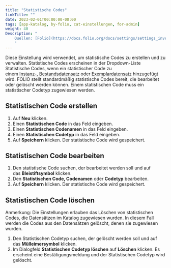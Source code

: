 ```yaml
---
title: "Statistische Codes"
linkTitle: ""
date: 2023-02-01T00:00:00-00:00
tags: [app-katalog, by-folio, cat-einstellungen, for-admin]
weight: 40
Description: "
    Quellen: [Folio](https://docs.folio.org/docs/settings/settings_inventory/settings_inventory/#settings--inventory--statistical-codes) & [GBV](https://info.gbv.de/display/FOLIOGBVEXTERN/Einstellungen+(Katalog):+Statistische+Codes)
    "
---
```


Diese Einstellung wird verwendet, um statistische Codes zu erstellen und zu verwalten. Statistische Codes erscheinen in der Dropdown-Liste Statistische Codes, wenn ein statistischer Code zu einem [Instanz-](https://info.gbv.de/display/FOLIOGBVEXTERN/Folio%3A+Instanzdatensatz+manuell+in+FOLIO+erstellen), [Bestandsdatensatz](https://info.gbv.de/pages/viewpage.action?pageId=852492467) oder [Exemplardatensatz](https://info.gbv.de/pages/viewpage.action?pageId=852492470) hinzugefügt wird. FOLIO stellt standardmäßig statistische Codes bereit, die bearbeitet oder gelöscht werden können. Einem statistischen Code muss ein statistischer Codetyp zugewiesen werden.

## Statistischen Code erstellen

1.  Auf **Neu** klicken.
2.  Einen **Statistischen Code** in das Feld eingeben.
3.  Einen **Statistischen Codenamen** in das Feld eingeben.
4.  Einen **Statistischen Codetyp** in das Feld eingeben.
5.  Auf **Speichern** klicken. Der statistische Code wird gespeichert.

## Statistischen Code bearbeiten

1.  Den statistische Code suchen, der bearbeitet werden soll und auf das **Bleistiftsymbol** klicken.
2.  Den **Statistischen Code, Codenamen** oder **Codetyp** bearbeiten.
3.  Auf **Speichern** klicken. Der statistische Code wird gespeichert.

## Statistischen Code löschen

Anmerkung: Die Einstellungen erlauben das Löschen von statistischen Codes, die Datensätzen im Katalog zugewiesen wurden. In diesem Fall werden die Codes aus den Datensätzen gelöscht, denen sie zugewiesen wurden.

1.  Den Statistischen Codetyp suchen, der gelöscht werden soll und auf das **Mülleimersymbol** klicken.
2.  Im Dialogfeld **Statistischen Codetyp löschen** auf **Löschen** klicken. Es erscheint eine Bestätigungsmeldung und der Statistischen Codetyp wird gelöscht.
